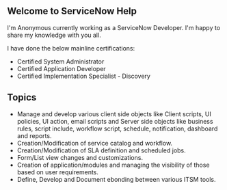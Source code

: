 ## Welcome to ServiceNow Help

I'm Anonymous currently working as a ServiceNow Developer. I'm happy to share my knowledge with you all.

I have done the below mainline certifications:
 - Certified System Administrator
 - Certified Application Developer
 - Certified Implementation Specialist - Discovery

## Topics
  - Manage and develop various client side objects like Client scripts, UI policies, UI action, email scripts and Server side objects like business rules, script include, workflow script, schedule, notification, dashboard and reports.
  - Creation/Modification of service catalog and workflow.
  - Creation/Modification of SLA definition and scheduled jobs.
  - Form/List view changes and customizations.
  - Creation of application/modules and managing the visibility of those based on user requirements.
  - Define, Develop and Document ebonding between various ITSM tools.









